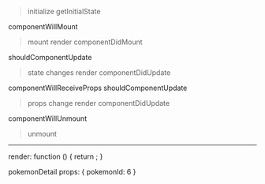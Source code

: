 > initialize
getInitialState


componentWillMount
> mount
render
componentDidMount


shouldComponentUpdate
> state changes
render
componentDidUpdate


componentWillReceiveProps
shouldComponentUpdate
> props change
render
componentDidUpdate


componentWillUnmount
> unmount

______________________

render: function () {
  return <MyComp prop1="two" />;
}

pokemonDetail
props: {
  pokemonId: 6
}

